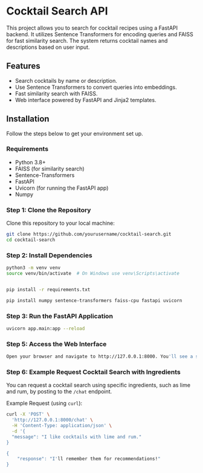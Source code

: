 # Cocktail Search API

This project allows you to search for cocktail recipes using a FastAPI backend. It utilizes Sentence Transformers for encoding queries and FAISS for fast similarity search. The system returns cocktail names and descriptions based on user input.

## Features

- Search cocktails by name or description.
- Use Sentence Transformers to convert queries into embeddings.
- Fast similarity search with FAISS.
- Web interface powered by FastAPI and Jinja2 templates.

## Installation

Follow the steps below to get your environment set up.

### Requirements

- Python 3.8+
- FAISS (for similarity search)
- Sentence-Transformers
- FastAPI
- Uvicorn (for running the FastAPI app)
- Numpy

### Step 1: Clone the Repository

Clone this repository to your local machine:

```bash
git clone https://github.com/yourusername/cocktail-search.git
cd cocktail-search
```

### Step 2: Install Dependencies

```bash
python3 -m venv venv
source venv/bin/activate  # On Windows use venv\Scripts\activate


pip install -r requirements.txt

pip install numpy sentence-transformers faiss-cpu fastapi uvicorn
```

### Step 3: Run the FastAPI Application

```bash
uvicorn app.main:app --reload
```


### Step 5: Access the Web Interface

```bash
Open your browser and navigate to http://127.0.0.1:8000. You'll see a simple interface where you can input your query to search for cocktails.
```


### Step 6: Example Request Cocktail Search with Ingredients


You can request a cocktail search using specific ingredients, such as lime and rum, by posting to the `/chat` endpoint.

Example Request (using `curl`):

```bash
curl -X 'POST' \
  'http://127.0.0.1:8000/chat' \
  -H 'Content-Type: application/json' \
  -d '{
  "message": "I like cocktails with lime and rum."
}

{
    "response": "I'll remember them for recommendations!"
}
```